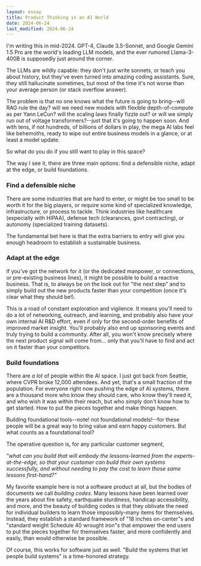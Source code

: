 ```yaml
---
layout: essay
title: Product Thinking in an AI World
date: 2024-06-24
last_modified: 2024-06-24
---
```


I'm writing this in mid-2024. GPT-4, Claude 3.5-Sonnet, and Google Gemini 1.5 Pro are the world's leading LLM models, and the ever rumored Llama-3-400B is supposedly just around the corner.

The LLMs are wildly capable: they don't just write sonnets, or teach you about history, but they've even turned into amazing coding assistants. Sure, they still hallucinate sometimes, but most of the time it's not worse than your average person (or stack overflow answer).

The problem is that no one knows what the future is going to bring--will RAG rule the day? will we need new models with flexible depth-of-compute as per Yann LeCun? will the scaling laws finally fizzle out? or will we simply run out of voltage transformers?--just that it's going to happen soon. And with tens, if not hundreds, of billions of dollars in play, the mega AI labs feel like behemoths, ready to wipe out entire business models in a glance, or at least a model update.

So what do you do if you still want to play in this space?

The way I see it, there are three main options: find a defensible niche, adapt at the edge, or build foundations.
<!--more-->

### Find a defensible niche

There are some industries that are hard to enter, or might be too small to be worth it for the big players, or require some kind of specialized knowledge, infrastructure, or process to tackle. Think industries like healthcare (especially with HIPAA), defense tech (clearances, govt contracting), or autonomy (specialized training datasets).

The fundamental bet here is that the extra barriers to entry will give you enough headroom to establish a sustainable business.

### Adapt at the edge

If you've got the network for it (or the dedicated manpower, or connections, or pre-existing business lines), it might be possible to build a reactive business. That is, to always be on the look out for "the next step" and to simply build out the new products faster than your competition (once it's clear what they should be!).

This is a road of constant exploration and vigilence. It means you'll need to do a lot of networking, outreach, and learning, and probably also have your own internal AI R&D effort, even if only for the second-order benefits of improved market insight. You'll probably also end up sponsoring events and truly trying to build a community. After all, you won't know precisely where the next product signal will come from... only that you'll have to find and act on it faster than your competitors.

### Build foundations

There are *a lot* of people within the AI space. I just got back from Seattle, where CVPR broke 12,000 attendees. And yet, that's a small fraction of the population. For everyone right now pushing the edge of AI systems, there are a thousand more who know they should care, who know they'll need it, and who wish it was within their reach, but who simply don't know how to get started. How to put the pieces together and make things happen.

Building foundational tools--note! not foundational models!--for these people will be a great way to bring value and earn happy customers. But what counts as a foundational tool?

The operative question is, for any particular customer segment, 

*"what can you build that will embody the lessons-learned from the experts-at-the-edge, so that your customer can build their own systems successfully, and without needing to pay the cost to learn those same lessons first-hand?"*

My favorite example here is not a software product at all, but the bodies of documents we call *building codes*. Many lessons have been learned over the years about fire safety, earthquake sturdiness, handicap accessibility, and more, and the beauty of building codes is that they oblivate the need for individual builders to learn those impossibly-many items for themselves. Instead, they establish a standard framework of "18 inches on-center"s and "standard weight Schedule 40 wrought iron"s that empower the end users to put the pieces together for themselves faster, and more confidently and easily, than would otherwise be possible.

Of course, this works for software just as well. "Build the systems that let people build systems" is a time-honored strategy.
